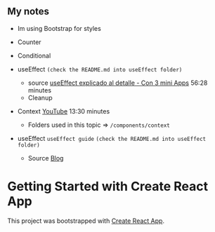 ## My notes


* Im using Bootstrap for styles

* Counter
* Conditional

* useEffect `(check the README.md into useEffect folder)`
  * source [useEffect explicado al detalle - Con 3 mini Apps](https://www.youtube.com/watch?v=6lvI-gTF_X8)  56:28 minutes
  * Cleanup

* Context [YouTube](https://www.youtube.com/watch?v=mnKHJDkpZos) 13:30 minutes
  * Folders used in this topic => `/components/context`

* useEffect `useEffect guide` `(check the README.md into useEffect folder)`
  * Source [Blog](https://overreacted.io/es/a-complete-guide-to-useeffect/#tldr)


# Getting Started with Create React App

This project was bootstrapped with [Create React App](https://github.com/facebook/create-react-app).

